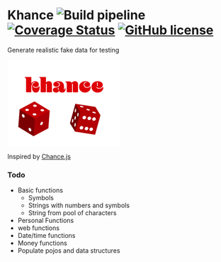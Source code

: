 # Khance ![Build pipeline](https://github.com/mattyb678/Khance/workflows/Build%20pipeline/badge.svg) [![Coverage Status](https://img.shields.io/coveralls/github/mattyb678/Khance.svg)](https://coveralls.io/github/mattyb678/Khance?branch=main) [![GitHub license](https://img.shields.io/github/license/mattyb678/Khance.svg)](https://github.com/mattyb678/Khance/blob/main/LICENSE)
Generate realistic fake data for testing

![Checkmate logo small](assets/khance.png)

Inspired by [Chance.js](https://github.com/chancejs/chancejs)

### Todo
- Basic functions
    - Symbols
    - Strings with numbers and symbols
    - String from pool of characters
- Personal Functions
- web functions
- Date/time functions
- Money functions
- Populate pojos and data structures